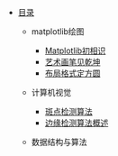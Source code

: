 * [目录](README.md)
    * matplotlib绘图
        * [Matplotlib初相识](matplotlib/ch1.md)
        * [艺术画笔见乾坤](matplotlib/ch2.md)
        * [布局格式定方圆](matplotlib/ch3.md)

    * 计算机视觉
        * [斑点检测算法](cv/ch1.md)
        * [边缘检测算法概述](cv/ch2.md)
    * 数据结构与算法


